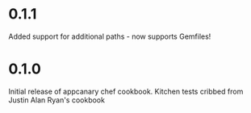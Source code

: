 # 0.1.1

Added support for additional paths - now supports Gemfiles!

# 0.1.0

Initial release of appcanary chef cookbook.
Kitchen tests cribbed from Justin Alan Ryan's cookbook
